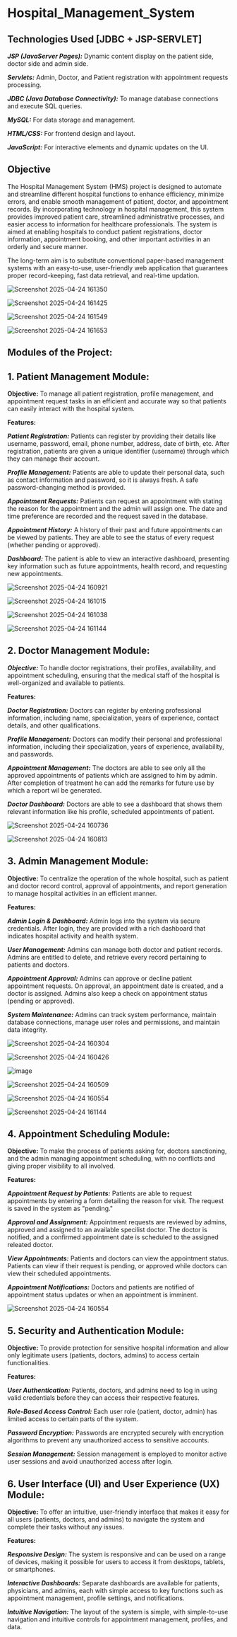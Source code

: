 # Hospital_Management_System

## Technologies Used [JDBC + JSP-SERVLET]
  **_JSP (JavaServer Pages):_** Dynamic content display on the patient side, doctor side and admin side.
  
  **_Servlets:_** Admin, Doctor, and Patient registration with appointment requests processing.
  
  **_JDBC (Java Database Connectivity):_** To manage database connections and execute SQL queries.
  
  **_MySQL:_** For data storage and management.
  
  **_HTML/CSS:_** For frontend design and layout.
  
  **_JavaScript:_** For interactive elements and dynamic updates on the UI.


## Objective 
The Hospital Management System (HMS) project is designed to automate and streamline different hospital functions to enhance efficiency, minimize errors, and enable smooth management of patient, doctor, and appointment records. By incorporating technology in hospital management, this system provides improved patient care, streamlined administrative processes, and easier access to information for healthcare professionals. The system is aimed at enabling hospitals to conduct patient registrations, doctor information, appointment booking, and other important activities in an orderly and secure manner.

The long-term aim is to substitute conventional paper-based management systems with an easy-to-use, user-friendly web application that guarantees proper record-keeping, fast data retrieval, and real-time updation.

![Screenshot 2025-04-24 161350](https://github.com/user-attachments/assets/14923233-cbd7-4106-b6db-c00961c7a712)

![Screenshot 2025-04-24 161425](https://github.com/user-attachments/assets/1b4a9fe9-3ac6-4e90-97a0-b2518d84c602)

![Screenshot 2025-04-24 161549](https://github.com/user-attachments/assets/bd4041a1-a284-4e57-9816-3ed202b53f7b)

![Screenshot 2025-04-24 161653](https://github.com/user-attachments/assets/fcacc53b-558a-4af4-8d49-30cf444087a7)


## Modules of the Project:

## 1. Patient Management Module:
**Objective:**
To manage all patient registration, profile management, and appointment request tasks in an efficient and accurate way so that patients can easily interact with the hospital system.

**Features:**

   **_Patient Registration:_** Patients can register by providing their details like username, password, email, phone number, address, date of birth, etc. After registration, patients are given a unique identifier (username) through which they can manage their account.

   **_Profile Management:_** Patients are able to update their personal data, such as contact information and password, so it is always fresh. A safe password-changing method is provided.

   **_Appointment Requests:_** Patients can request an appointment with stating the reason for the appointment and the admin will assign one. The date and time preference are recorded and the request saved in the database.

   **_Appointment History:_** A history of their past and future appointments can be viewed by patients. They are able to see the status of every request (whether pending or approved).

   **_Dashboard:_** The patient is able to view an interactive dashboard, presenting key information such as future appointments, health record, and requesting new appointments.

![Screenshot 2025-04-24 160921](https://github.com/user-attachments/assets/619c7764-e8ea-4aa8-8757-9823118cbe9d)

![Screenshot 2025-04-24 161015](https://github.com/user-attachments/assets/f0a0c1b1-7ed5-42a0-9b00-eb8b529fcb34)

![Screenshot 2025-04-24 161038](https://github.com/user-attachments/assets/18e45638-ceb6-479e-9e54-c86b5779e421)

![Screenshot 2025-04-24 161144](https://github.com/user-attachments/assets/e90b2c41-2ac9-428b-8ba8-3608677997c6)


## 2. Doctor Management Module:
**_Objective:_**
To handle doctor registrations, their profiles, availability, and appointment scheduling, ensuring that the medical staff of the hospital is well-organized and available to patients.

**Features:**

**_Doctor Registration:_** Doctors can register by entering professional information, including name, specialization, years of experience, contact details, and other qualifications.

**_Profile Management:_** Doctors can modify their personal and professional information, including their specialization, years of experience, availability, and passwords.

**_Appointment Management:_** The doctors are able to see only all the approved appointments of patients which are assigned to him by admin. After completion of treatment he can add the remarks for future use by which a report wil be generated.

**_Doctor Dashboard:_** Doctors are able to see a dashboard that shows them relevant information like his profile, scheduled appointments of patient.

![Screenshot 2025-04-24 160736](https://github.com/user-attachments/assets/3a236588-e21a-4c8a-884b-98614e32b26e)

![Screenshot 2025-04-24 160813](https://github.com/user-attachments/assets/8bc5be76-7073-4872-9335-ea63f6912a3c)



## 3. Admin Management Module:
**Objective:**
To centralize the operation of the whole hospital, such as patient and doctor record control, approval of appointments, and report generation to manage hospital activities in an efficient manner.

**Features:**

**_Admin Login & Dashboard:_** Admin logs into the system via secure credentials. After login, they are provided with a rich dashboard that indicates hospital activity and health system.

**_User Management:_** Admins can manage both doctor and patient records. Admins are entitled to delete, and retrieve every record pertaining to patients and doctors.

**_Appointment Approval:_** Admins can approve or decline patient appointment requests. On approval, an appointment date is created, and a doctor is assigned. Admins also keep a check on appointment status (pending or approved).

**_System Maintenance:_** Admins can track system performance, maintain database connections, manage user roles and permissions, and maintain data integrity.

![Screenshot 2025-04-24 160304](https://github.com/user-attachments/assets/3d1f3cf1-8f8d-4274-98eb-b0958bd81a1b)

![Screenshot 2025-04-24 160426](https://github.com/user-attachments/assets/cbdb9bef-9aaf-473d-a411-c6e5887704c4)

![image](https://github.com/user-attachments/assets/281574c1-0355-4186-aa94-8d71e42fa19d)

![Screenshot 2025-04-24 160509](https://github.com/user-attachments/assets/8f41c349-bcbc-438a-b88d-394de9640adf)

![Screenshot 2025-04-24 160554](https://github.com/user-attachments/assets/89de47db-640f-42b4-8b8b-d220e89f29de)

![Screenshot 2025-04-24 161144](https://github.com/user-attachments/assets/e90b2c41-2ac9-428b-8ba8-3608677997c6)


## 4. Appointment Scheduling Module:
**Objective:**
To make the process of patients asking for, doctors sanctioning, and the admin managing appointment scheduling, with no conflicts and giving proper visibility to all involved.

**Features:**

**_Appointment Request by Patients:_** Patients are able to request appointments by entering a form detailing the reason for visit. The request is saved in the system as "pending."

**_Approval and Assignment:_** Appointment requests are reviewed by admins, approved and assigned to an available specilist doctor. The doctor is notified, and a confirmed appointment date is scheduled to the assigned releated doctor.

**_View Appointments:_** Patients and doctors can view the appointment status. Patients can view if their request is pending, or approved while doctors can view their scheduled appointments.

**_Appointment Notifications:_** Doctors and patients are notified of appointment status updates or when an appointment is imminent.

![Screenshot 2025-04-24 160554](https://github.com/user-attachments/assets/d5982e2c-7adc-4602-8138-e73e0d90a801)


## 5. Security and Authentication Module:
**Objective:**
To provide protection for sensitive hospital information and allow only legitimate users (patients, doctors, admins) to access certain functionalities.

**Features:**

**_User Authentication:_** Patients, doctors, and admins need to log in using valid credentials before they can access their respective features.

**_Role-Based Access Control:_** Each user role (patient, doctor, admin) has limited access to certain parts of the system.

**_Password Encryption:_** Passwords are encrypted securely with encryption algorithms to prevent any unauthorized access to sensitive accounts.

**_Session Management:_** Session management is employed to monitor active user sessions and avoid unauthorized access after login.

## 6. User Interface (UI) and User Experience (UX) Module:
**Objective:**
To offer an intuitive, user-friendly interface that makes it easy for all users (patients, doctors, and admins) to navigate the system and complete their tasks without any issues.

**Features:**

**_Responsive Design:_** The system is responsive and can be used on a range of devices, making it possible for users to access it from desktops, tablets, or smartphones.

**_Interactive Dashboards:_** Separate dashboards are available for patients, physicians, and admins, each with simple access to key functions such as appointment management, profile settings, and notifications.

**_Intuitive Navigation:_** The layout of the system is simple, with simple-to-use navigation and intuitive controls for appointment management, profiles, and data.
